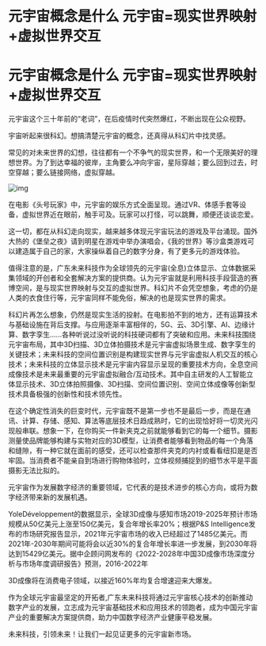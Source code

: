 # 元宇宙概念是什么 元宇宙=现实世界映射+虚拟世界交互


# 元宇宙概念是什么 元宇宙=现实世界映射+虚拟世界交互

元宇宙这个三十年前的“老词”，在后疫情时代突然爆红，不断出现在公众视野。

宇宙听起来很科幻。想搞清楚元宇宙的概念，还真得从科幻片中找灵感。

常见的对未来世界的幻想，往往都有一个不争气的现实世界，和一个无限美好的理想世界。为了到达幸福的彼岸，主角要么冲向宇宙，星际穿越；要么回到过去，时空穿越；要么链接网络，虚拟穿越。

![img](https://p4.itc.cn/images01/20220707/ce00a9dc93454ab4a892928901f9d768.jpeg)

在电影《头号玩家》中，元宇宙的娱乐方式全面呈现。通过VR、体感手套等设备，虚拟世界近在眼前，触手可及。玩家可以打怪，可以跳舞，顺便还谈谈恋爱。

这一切，都在从科幻走向现实，越来越多体现元宇宙玩法的游戏及平台涌现。国外大热的《堡垒之夜》请到明星在游戏中举办演唱会，《我的世界》等沙盒类游戏可以建造属于自己的家，大家操纵着自己的数字分身，有了更多元的游戏体验。

值得注意的是，广东未来科技作为全球领先的元宇宙(全息)立体显示、立体数据采集领域的开创者和全套解决方案的提供商。认为元宇宙就是利用科技手段营造的赛博空间，是与现实世界映射与交互的虚拟世界。科幻片不会凭空想象，考虑的仍是人类的衣食住行等，元宇宙同样不能免俗，解决的也是现实世界的需求。

科幻片再怎么想象，仍然是现实生活的投射。在电影拍不到的地方，还有运算技术与基础设施在背后支撑。与应用逐渐丰富相伴的，5G、云、3D引擎、AI、边缘计算、数字孪生……各种听说过没听说的科技硬词都有了突破和应用。未来科技围绕元宇宙布局，其中3D扫描、3D立体拍摄技术是元宇宙虚拟场景生成、数字孪生的关键技术；未来科技的空间位置识别是构建现实世界与元宇宙虚拟人机交互的核心技术；未来科技的立体显示技术是元宇宙内容显示呈现的重要技术方向，全息空间成像技术是未来最重要的元宇宙虚拟融合/互动技术。其中自主研发的人工智能立体显示技术、3D立体拍照摄像、3D扫描、空间位置识别、空间立体成像等创新型技术具备极强的创新性和技术领先性。

在这个确定性消失的巨变时代，元宇宙既不是第一步也不是最后一步，而是在通讯、计算、存储、感知、算法等底层技术日趋成熟时，它的出现恰好将一切灵光闪现般串联。想象一下，在你购买一件新夹克之前就能够看到它的每一个细节。摄影测量使品牌能够构建与实物对应的3D模型，让消费者能够看到物品的每一个角落和缝隙，有一种它就在面前的感受，还可以检查那件夹克的内衬或看看纽扣是是否牢固。当消费者不能亲自到场进行购物体验时，立体视频捕捉到的细节水平是平面摄影无法比拟的。

元宇宙作为发展数字经济的重要领域，它代表的是技术进步的核心方向，或将为数字经济带来新的发展机遇。

YoleDéveloppement的数据显示，全球3D成像与感知市场2019-2025年预计市场规模从50亿美元上涨至150亿美元，复合年增长率20%；根据P&S Intelligence发布的市场研究报告显示，2021年元宇宙市场的收入已经超过了1485亿美元。而2021年-2030年期间可能将会以近30%的复合年增长率进一步发展，到2030年将达到15429亿美元。据中企顾问网发布的《2022-2028年中国3D成像市场深度分析与市场年度调研报告》预测，2016-2022年

3D成像将在消费电子领域，以接近160%年均复合增速迎来大爆发。

作为全球元宇宙最坚定的开拓者,广东未来科技将通过元宇宙核心技术的创新推动数字产业的发展，立志成为元宇宙基础技术和应用技术的领跑者，成为中国元宇宙产业的重要解决方案提供商，助力中国数字经济产业健康平稳发展。

未来科技，引领未来！让我们一起见证更多的元宇宙新市场。
